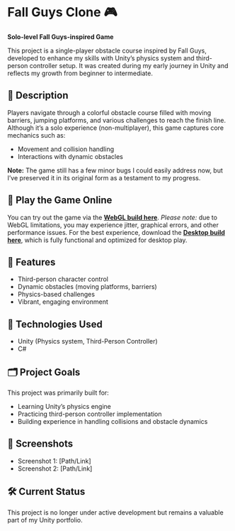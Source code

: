 # Fall Guys Clone 🎮

**Solo-level Fall Guys-inspired Game**

This project is a single-player obstacle course inspired by Fall Guys, developed to enhance my skills with Unity’s physics system and third-person controller setup. It was created during my early journey in Unity and reflects my growth from beginner to intermediate.

## 📝 Description
Players navigate through a colorful obstacle course filled with moving barriers, jumping platforms, and various challenges to reach the finish line. Although it’s a solo experience (non-multiplayer), this game captures core mechanics such as:
- Movement and collision handling
- Interactions with dynamic obstacles

**Note:** The game still has a few minor bugs I could easily address now, but I’ve preserved it in its original form as a testament to my progress.

## 🔗 Play the Game Online
You can try out the game via the **[WebGL build here](#)**. *Please note:* due to WebGL limitations, you may experience jitter, graphical errors, and other performance issues. For the best experience, download the **[Desktop build here](01%20BUILDS/Executable/)**, which is fully functional and optimized for desktop play.

## 🔧 Features
- Third-person character control
- Dynamic obstacles (moving platforms, barriers)
- Physics-based challenges
- Vibrant, engaging environment

## 🚀 Technologies Used
- Unity (Physics system, Third-Person Controller)
- C#

## 🗂️ Project Goals
This project was primarily built for:
- Learning Unity’s physics engine
- Practicing third-person controller implementation
- Building experience in handling collisions and obstacle dynamics

## 📸 Screenshots
<!-- Add links or paths to screenshots here -->
- Screenshot 1: [Path/Link]
- Screenshot 2: [Path/Link]

## 🛠️ Current Status
This project is no longer under active development but remains a valuable part of my Unity portfolio.
